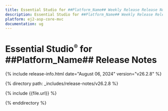 ```yaml
---
title: Essential Studio for ##Platform_Name## Weekly Release Release Notes  
description: Essential Studio for ##Platform_Name## Weekly Release Release Notes  
platform: ej2-asp-core-mvc
documentation: ug
---
```


# Essential Studio<sup style="font-size:70%">&reg;</sup> for ##Platform_Name##  Release Notes  

{% include release-info.html date="August 06, 2024"  version="v26.2.8" %}

{% directory path: _includes/release-notes/v26.2.8 %}

{% include {{file.url}} %}

{% enddirectory %}